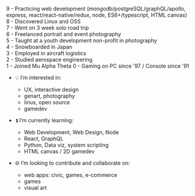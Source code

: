 9 - Practicing web development (mongodb/postgreSQL/graphQL/apollo, express, react/react-native/redux, node, ES6+/typescript, HTML canvas) <br>
8 - Discovered Linux and OSS <br>
7 - Went on 3 week solo road trip <br>
6 - Freelanced portrait and event photography <br>
5 - Taught at a youth development non-profit in photography <br>
4 - Snowboarded in Japan <br>
3 - Employed in aircraft logistics <br>
2 - Studied aerospace engineering <br>
1 - Joined Mu Alpha Theta
0 - Gaming on PC since '97 / Console since '91

- 💡 I’m interested in:
  - UX, interactive design
  - genart, photography
  - linux, open source
  - gamedev
  
- ⏫ I’m currently learning:
  - Web Development, Web Design, Node
  - React, GraphQL
  - Python, Data viz, system scripting
  - HTML canvas / 2D gamedev
  
- 🌐 I’m looking to contribute and collaborate on:
  - web apps: civic, games, e-commerce
  - games
  - visual art

<!--- 📡 How to reach me:
  - TBD
---!>

<!---
protofarer/protofarer is a ✨ special ✨ repository because its `README.md` (this file) appears on your GitHub profile.
You can click the Preview link to take a look at your changes.
--->

